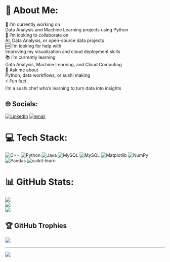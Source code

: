 # 💫 About Me:
🧠 I’m currently working on<br>Data Analysis and Machine Learning projects using Python<br>🤝 I’m looking to collaborate on<br>AI, Data Analysis, or open-source data projects<br>🆘 I’m looking for help with<br>Improving my visualization and cloud deployment skills<br>📚 I’m currently learning<br>Data Analysis, Machine Learning, and Cloud Computing<br>💬 Ask me about<br>Python, data workflows, or sushi making<br>⚡ Fun fact<br>I’m a sushi chef who’s learning to turn data into insights


## 🌐 Socials:
[![LinkedIn](https://img.shields.io/badge/LinkedIn-%230077B5.svg?logo=linkedin&logoColor=white)](https://linkedin.com/in/https://www.linkedin.com/in/amr-sherif-mohamed/) [![email](https://img.shields.io/badge/Email-D14836?logo=gmail&logoColor=white)](mailto:amr.s.magdy@gmail.com) 

# 💻 Tech Stack:
![C++](https://img.shields.io/badge/c++-%2300599C.svg?style=for-the-badge&logo=c%2B%2B&logoColor=white) ![Python](https://img.shields.io/badge/python-3670A0?style=for-the-badge&logo=python&logoColor=ffdd54) ![Java](https://img.shields.io/badge/java-%23ED8B00.svg?style=for-the-badge&logo=openjdk&logoColor=white) ![MySQL](https://img.shields.io/badge/mysql-4479A1.svg?style=for-the-badge&logo=mysql&logoColor=white) ![MySQL](https://img.shields.io/badge/mysql-4479A1.svg?style=for-the-badge&logo=mysql&logoColor=white) ![Matplotlib](https://img.shields.io/badge/Matplotlib-%23ffffff.svg?style=for-the-badge&logo=Matplotlib&logoColor=black) ![NumPy](https://img.shields.io/badge/numpy-%23013243.svg?style=for-the-badge&logo=numpy&logoColor=white) ![Pandas](https://img.shields.io/badge/pandas-%23150458.svg?style=for-the-badge&logo=pandas&logoColor=white) ![scikit-learn](https://img.shields.io/badge/scikit--learn-%23F7931E.svg?style=for-the-badge&logo=scikit-learn&logoColor=white)
# 📊 GitHub Stats:
![](https://github-readme-stats.vercel.app/api?username=amrSherifMagdy&theme=dark&hide_border=false&include_all_commits=false&count_private=false)<br/>
![](https://nirzak-streak-stats.vercel.app/?user=amrSherifMagdy&theme=dark&hide_border=false)<br/>
![](https://github-readme-stats.vercel.app/api/top-langs/?username=amrSherifMagdy&theme=dark&hide_border=false&include_all_commits=false&count_private=false&layout=compact)

## 🏆 GitHub Trophies
![](https://github-profile-trophy.vercel.app/?username=amrSherifMagdy&theme=radical&no-frame=false&no-bg=true&margin-w=4)

---
[![](https://visitcount.itsvg.in/api?id=amrSherifMagdy&icon=0&color=0)](https://visitcount.itsvg.in)

<!-- Proudly created with GPRM ( https://gprm.itsvg.in ) -->